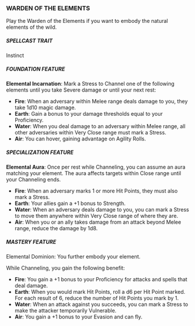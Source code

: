 ### WARDEN OF THE ELEMENTS
Play the Warden of the Elements if you want to embody the natural elements of the wild.

##### SPELLCAST TRAIT
Instinct

##### FOUNDATION FEATURE
**Elemental Incarnation**: Mark a Stress to Channel one of the following elements until you take Severe damage or until your next rest:
- **Fire**: When an adversary within Melee range deals damage to you, they take 1d10 magic damage.
- **Earth**: Gain a bonus to your damage thresholds equal to your Proficiency.
- **Water**: When you deal damage to an adversary within Melee range, all other adversaries within Very Close range must mark a Stress.
- **Air**: You can hover, gaining advantage on Agility Rolls.

##### SPECIALIZATION FEATURE
**Elemental Aura**: Once per rest while Channeling, you can assume an aura matching your element. The aura affects targets within Close range until your Channeling ends.
- **Fire**: When an adversary marks 1 or more Hit Points, they must also mark a Stress.
- **Earth**: Your allies gain a +1 bonus to Strength.
- **Water**: When an adversary deals damage to you, you can mark a Stress to move them anywhere within Very Close range of where they are.
- **Air**: When you or an ally takes damage from an attack beyond Melee range, reduce the damage by 1d8.

##### MASTERY FEATURE
Elemental Dominion: You further embody your element.

While Channeling, you gain the following benefit:

- **Fire**: You gain a +1 bonus to your Proficiency for attacks and spells that deal damage.
- **Earth**: When you would mark Hit Points, roll a d6 per Hit Point marked. For each result of 6, reduce the number of Hit Points you mark by 1.
- **Water**: When an attack against you succeeds, you can mark a Stress to make the attacker temporarily Vulnerable.
- **Air**: You gain a +1 bonus to your Evasion and can fly.